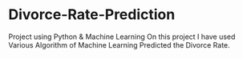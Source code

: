 # Divorce-Rate-Prediction
Project using Python &amp; Machine Learning
On this project I have used Various Algorithm of Machine Learning
Predicted the Divorce Rate.
